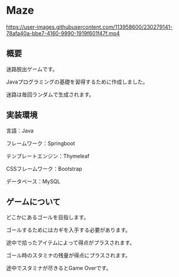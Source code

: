 # Maze

https://user-images.githubusercontent.com/113958600/230279141-78afa40a-bbe7-4160-9990-1919f601f47f.mp4

## 概要
迷路脱出ゲームです。

Javaプログラミングの基礎を習得するために作成しました。

迷路は毎回ランダムで生成されます。


## 実装環境

言語：Java

フレームワーク：Springboot

テンプレートエンジン：Thymeleaf

CSSフレームワーク：Bootstrap

データベース：MySQL

## ゲームについて
どこかにあるゴールを目指します。

ゴールするためにはカギを入手する必要があります。

途中で拾ったアイテムによって得点がプラスされます。

ゴール時のスタミナの残量が得点にプラスされます。

途中でスタミナが尽きるとGame Overです。
